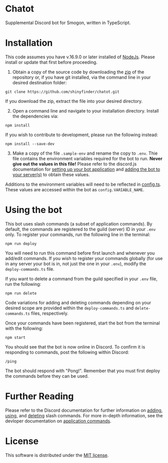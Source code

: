 # Chatot
Supplemental Discord bot for Smogon, written in TypeScript.

# Installation
This code assumes you have v.16.9.0 or later installed of [NodeJs](https://nodejs.org/en/). Please install or update that first before proceeding.

1. Obtain a copy of the source code by downloading the [zip](./archive/refs/heads/main.zip) of the repository or, if you have git installed, via the command line in your desired destination folder:

`git clone https://github.com/shinyfinder/chatot.git`

If you download the zip, extract the file into your desired directory.

2. Open a command line and navigate to your installation directory. Install the dependencies via:

`npm install`

If you wish to contribute to development, please run the following instead:

`npm install --save-dev`

3. Make a copy of the file `.sample-env` and rename the copy to `.env`. Thie file contains the environment variables required for the bot to run. **Never give out the values in this file!** Please refer to the discord.js documentation for [setting up your bot application](https://discordjs.guide/preparations/setting-up-a-bot-application.html) and [adding the bot to your server(s)](https://discordjs.guide/preparations/adding-your-bot-to-servers.html) to obtain these values.

Additions to the environment variables will need to be reflected in [config.ts](.blob/main/src/config.ts). These values are accessed within the bot as `config.VARIABLE_NAME`.

# Using the bot
This bot uses slash commands (a subset of application commands). By default, the commands are registered to the guild (server) ID in your `.env` only. To register your commands, run the following line in the terminal:

`npm run deploy`

You will need to run this command before first launch and whenever you add/edit commands. If you wish to register your commands globally (for use in any server your bot is in, not just the one in your `.env`), modify the `deploy-commands.ts` file.

If you want to delete a command from the guild specified in your `.env` file, run the following:

`npm run delete`

Code variations for adding and deleting commands depending on your desired scope are provided within the `deploy-commands.ts` and `delete-commands.ts` files, respectively.

Once your commands have been registered, start the bot from the terminal with the following:

`npm start`

You should see that the bot is now online in Discord. To confirm it is responding to commands, post the following within Discord:

`/ping`

The bot should respond with "Pong!". Remember that you must first deploy the commands before they can be used.

# Further Reading
Please refer to the Discord documentation for further information on [adding](https://discordjs.guide/creating-your-bot/creating-commands.html), [using](https://discordjs.guide/interactions/slash-commands.html), and [deleting](https://discordjs.guide/creating-your-bot/deleting-commands.html) slash commands. For more in-depth information, see the devloper documentation on [application commands](https://discord.com/developers/docs/interactions/application-commands).

# License
This software is distributed under the [MIT license](./blob/main/LICENSE).